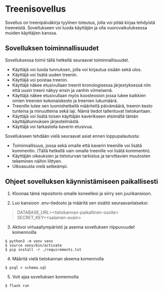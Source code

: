 # Treenisovellus

Sovellus on treenipäiväkirja tyylinen toteutus, jolla voi pitää kirjaa tehdyistä treeneistä. Sovellukseen voi luoda käyttäjän ja olla vuorovaikutuksessa muiden käyttäjien kanssa.

## Sovelluksen toiminnallisuudet
Sovelluksessa toimii tällä hetkellä seuraavat toiminnallisuudet.
- Käyttäjä voi luoda tunnuksen, jolla voi kirjautua sisään sekä ulos.
- Käyttäjä voi lisätä uuden treenin.
- Käyttäjä voi poistaa treenin.
- Käyttäjä näkee etusivullaan treenit kronologisessa järjestyksessä niin että uusin treeni näkyy ensin ja vanhin viimeisenä.
- Käyttäjä näkee etusivullaan myös koosteosion jossa lukee kaikkien omien treenien kokonaiskesto ja treenien lukumäärä.
- Treenille tulee sen luomishetkellä määritellä päivämäärä, treenin kesto tunteina ja minuutteina sekä laji. Nämä tiedot tallentuvat tietokantaan.
- Käyttäjä voi lisätä toisen käyttäjän kaverikseen etsimällä tämän käyttäjätunnuksen järjestelmästä.
- Käyttäjä voi tarkastella kaverin etusivua.

Sovellukseen tehdään vielä seuraavat asiat ennen loppupalautusta:
- Toiminnallisuus, jossa sekä omalle että kaverin treenille voi lisätä kommentin. (Tällä hetkellä vain omalle treenille voi lisätä kommentin).
- Käyttäjän oikeuksien ja tietoturvan tarkistus ja tarvittavien muutosten tekeminen näihin liittyen.
- Ulkoasusta vielä selkeämpi.

## Ohjeet sovelluksen käynnistämiseen paikallisesti
1) Kloonaa tämä repositorio omalle koneellesi ja siirry sen juurikansioon.   

2) Luo kansioon .env-tiedosto ja määritä sen sisältö seuraavanlaiseksi:

> DATABASE_URL=\<tietokannan-paikallinen-osoite>   
> SECRET_KEY=\<salainen-avain>

3) Aktivoi virtuaaliympäristö ja asenna sovelluksen riippuvuudet komennoilla

`$ python3 -m venv venv`  
`$ source venv/bin/activate`  
`$ pip install -r ./requirements.txt`

4) Määritä vielä tietokannan skeema komennolla

`$ psql < schema.sql`

5) Voit ajaa sovelluksen komennolla

`$ flask run`

